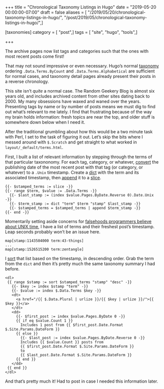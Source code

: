 +++
title = "Chronological Taxonomy Listings in Hugo"
date = "2019-05-20 00:00:00-07:00"
draft = false
aliases = [ "/2019/05/20/chronological-taxonomy-listings-in-hugo/", "/post/2019/05/chronological-taxonomy-listings-in-hugo/",]

[taxonomies]
category = [ "post",]
tags = [ "site", "hugo", "tools",]

+++

The archive pages now list tags and categories such that the ones with most
recent posts come first!

That may not sound impressive or even necessary. Hugo’s normal [taxonomy][]
ordering `.Data.Terms.ByCount` and `.Data.Terms.Alphabetical` are sufficient
for normal cases, and taxonomy detail pages already present their posts in a
reverse chronology.

This site isn’t *quite* a normal case. The Random Geekery Blog is almost six
years old, and includes archived content from other sites dating back to 2000.
My many obsessions have waxed and waned over the years. Presenting tags by name
or by number of posts means we must dig to find out what’s relevant to me
lately. I find that frustrating because of the way my brain holds information:
fresh topics are near the top, and older stuff is somewhere down below when I
need it.

After the traditional grumbling about how this would be a two minute task with
Perl, I set to the task of figuring it out. Let’s skip the bits where I messed
around with `$.Scratch` and get straight to what worked in
`layout/_default/terms.html`.

First, I built a list of relevant information by stepping through the terms of
that particular taxononomy. For each tag, category, or whatever, [convert][] the
publishing date of the most recent post with that tag (or category, or
whatever) to a `.Unix` timestamp.  Create a [dict][] with the term and its
associated timestamp, then [append][] it to a [slice][].

``` text
{{- $stamped_terms := slice -}}
{{- range $term, $value := .Data.Terms -}}
  {{- $last_stamp := (index $value.Pages.ByDate.Reverse 0).Date.Unix -}}
  {{- $term_stamp := dict "term" $term "stamp" $last_stamp -}}
  {{- $stamped_terms = $stamped_terms | append $term_stamp -}}
{{- end -}}
```

Momentarily setting aside concerns for [falsehoods programmers believe about
UNIX time][falsehoods], I have a list of terms and their freshest post’s
timestamp. Leap seconds probably won’t be an issue here.

``` text
map[stamp:1143504000 term:43-things]
...
map[stamp:1526515200 term:zentangle]
```

I [sort][] that list based on the timestamp, in descending order. Grab the term
from the `dict` and then it’s pretty much the same taxonomy summary I had
before.

``` text
<dl>
 {{ range $stamp := sort $stamped_terms "stamp" "desc" -}}
   {{- $key := index $stamp "term" -}}
   {{- $value := index $.Data.Terms $key -}}
   <dt>
     <a href="/{{ $.Data.Plural | urlize }}/{{ $key | urlize }}/">{{ $key }}</a>
   </dt>
   <dd>
     {{- $first_post := index $value.Pages.ByDate 0 -}}
     {{ if eq $value.Count 1 }}
       Includes 1 post from {{ $first_post.Date.Format $.Site.Params.DateForm }}
     {{ else }}
       {{- $last_post := index $value.Pages.ByDate.Reverse 0 -}}
       Includes {{ $value.Count }} posts from
       {{ $first_post.Date.Format $.Site.Params.DateForm }}
       to
       {{ $last_post.Date.Format $.Site.Params.DateForm }}
     {{ end }}
   </dd>
 {{ end }}
</dl>
```

And that’s pretty much it! Had to post in case I needed this information later.

[taxonomy]: https://gohugo.io/variables/taxonomy/
[convert]: https://gohugo.io/functions/unix/
[dict]: https://gohugo.io/functions/dict/
[append]: https://gohugo.io/functions/append/
[slice]: https://gohugo.io/functions/slice/
[falsehoods]: https://alexwlchan.net/2019/05/falsehoods-programmers-believe-about-unix-time/>
[sort]: https://gohugo.io/functions/sort/